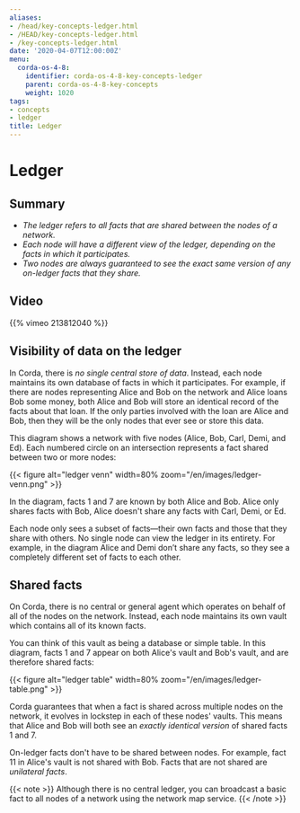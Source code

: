 ```yaml
---
aliases:
- /head/key-concepts-ledger.html
- /HEAD/key-concepts-ledger.html
- /key-concepts-ledger.html
date: '2020-04-07T12:00:00Z'
menu:
  corda-os-4-8:
    identifier: corda-os-4-8-key-concepts-ledger
    parent: corda-os-4-8-key-concepts
    weight: 1020
tags:
- concepts
- ledger
title: Ledger
---
```



# Ledger

## Summary

* *The ledger refers to all facts that are shared between the nodes of a network.*
* *Each node will have a different view of the ledger, depending on the facts in which it participates.*
* *Two nodes are always guaranteed to see the exact same version of any on-ledger facts that they share.*

## Video

{{% vimeo 213812040 %}}

## Visibility of data on the ledger

In Corda, there is *no single central store of data*. Instead, each node maintains its own database of facts in which it
participates. For example, if there are nodes representing Alice and Bob on the network and Alice loans Bob some money,
both Alice and Bob will store an identical record of the facts about that loan. If the only parties involved with the
loan are Alice and Bob, then they will be the only nodes that ever see or store this data.

This diagram shows a network with five nodes (Alice, Bob, Carl, Demi, and Ed). Each numbered circle on an intersection
represents a fact shared between two or more nodes:

{{< figure alt="ledger venn" width=80% zoom="/en/images/ledger-venn.png" >}}

In the diagram, facts 1 and 7 are known by both Alice and Bob. Alice only shares facts with Bob, Alice doesn't share
any facts with Carl, Demi, or Ed.

Each node only sees a subset of facts—their own facts and those that they share with others. No single node can view
the ledger in its entirety. For example, in the diagram Alice and Demi don’t share any facts, so they see a
completely different set of facts to each other.

## Shared facts

On Corda, there is no central or general agent which operates on behalf of all of the nodes on the network. Instead,
each node maintains its own vault which contains all of its known facts.

You can think of this vault as being a database or simple table. In this diagram, facts 1 and 7 appear on both Alice's
vault and Bob's vault, and are therefore shared facts:

{{< figure alt="ledger table" width=80% zoom="/en/images/ledger-table.png" >}}

Corda guarantees that when a fact is shared across multiple nodes on the network, it evolves in lockstep in each of
these nodes' vaults. This means that Alice and Bob will both see an *exactly identical version* of shared facts 1 and 7.

On-ledger facts don't have to be shared between nodes. For example, fact 11 in Alice's vault is not shared with Bob.
Facts that are not shared are *unilateral facts*.

{{< note >}}
Although there is no central ledger, you can broadcast a basic fact to all nodes of a network using the network map
service.
{{< /note >}}
